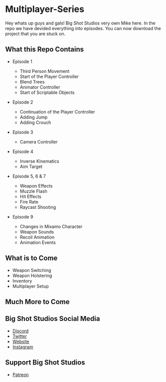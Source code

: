 # Multiplayer-Series

Hey whats up guys and gals! Big Shot Studios very own Mike here. In the repo we have devided everything into episodes. You can now download the project that you are stuck on.

## What this Repo Contains

- Episode 1
    - Third Person Movement
    - Start of the Player Controller
    - Blend Trees
    - Animator Controller
    - Start of Scriptable Objects
    
    
- Episode 2
    - Continuation of the Player Controller
    - Adding Jump
    - Adding Crouch
    
    
- Episode 3
    - Camera Controller
    
    
- Episode 4
    - Inverse Kinematics
    - Aim Target
    
    
- Episode 5, 6 & 7
    - Weapon Effects
    - Muzzle Flash
    - Hit Effects
    - Fire Rate
    - Raycast Shooting
    
    
- Episode 9
    - Changes in Mixamo Character
    - Weapon Sounds
    - Recoil Animation
    - Animation Events
    
    
    
## What is to Come

- Weapon Switching
- Weapon Holstering
- Inventory
- Multiplayer Setup



## Much More to Come


## Big Shot Studios Social Media

- [Discord](https://discord.gg/85pHkfC)
- [Twitter](https://twitter.com/big_shot_studio)
- [Website](https://theofficialbigshotstudios.com)
- [Instagram](https://instagram.com/bigshotstudios)


## Support Big Shot Studios

- [Patreon](https://patreon.com/big_shot_studios)
